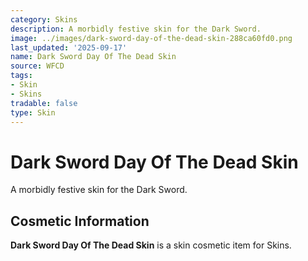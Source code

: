 ```yaml
---
category: Skins
description: A morbidly festive skin for the Dark Sword.
image: ../images/dark-sword-day-of-the-dead-skin-288ca60fd0.png
last_updated: '2025-09-17'
name: Dark Sword Day Of The Dead Skin
source: WFCD
tags:
- Skin
- Skins
tradable: false
type: Skin
---
```


# Dark Sword Day Of The Dead Skin

A morbidly festive skin for the Dark Sword.

## Cosmetic Information

**Dark Sword Day Of The Dead Skin** is a skin cosmetic item for Skins.

